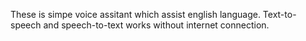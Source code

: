 These is simpe voice assitant which assist english language.
Text-to-speech and speech-to-text works without internet connection.